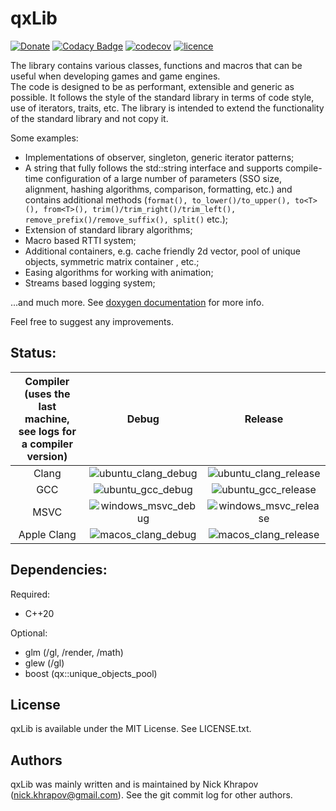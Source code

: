 # qxLib
[![Donate](https://img.shields.io/badge/Donate-8A2BE2)](https://revolut.me/n0lavar)
[![Codacy Badge](https://api.codacy.com/project/badge/Grade/ab3175ce6af6453284f8a639306a6935)](https://www.codacy.com/manual/n0lavar/qxLib?utm_source=github.com&amp;utm_medium=referral&amp;utm_content=n0lavar/qxLib&amp;utm_campaign=Badge_Grade)
[![codecov](https://codecov.io/gh/n0lavar/qxLib/branch/master/graph/badge.svg)](https://codecov.io/gh/n0lavar/qxLib)
[![licence](https://img.shields.io/badge/License-MIT-blue.svg)](https://github.com/n0lavar/qxLib/blob/master/LICENSE)

The library contains various classes, functions and macros that can be useful when developing games and game engines.  
The code is designed to be as performant, extensible and generic as possible. It follows the style of the standard library in terms of code style, use of iterators, traits, etc. The library is intended to extend the functionality of the standard library and not copy it.

Some examples:
* Implementations of observer, singleton, generic iterator patterns;
* A string that fully follows the std::string interface and supports compile-time configuration of a large number of parameters (SSO size, alignment, hashing algorithms, comparison, formatting, etc.) and contains additional methods (`format(), to_lower()/to_upper(), to<T>(), from<T>(), trim()/trim_right()/trim_left(), remove_prefix()/remove_suffix(), split()` etc.);
* Extension of standard library algorithms;
* Macro based RTTI system;
* Additional containers, e.g. cache friendly 2d vector, pool of unique objects, symmetric matrix container , etc.;
* Easing algorithms for working with animation;
* Streams based logging system;

...and much more. See [doxygen documentation](https://n0lavar.github.io/qxLib/files.html) for more info.

Feel free to suggest any improvements.

## Status:

| Compiler<br />(uses the last machine,<br />see logs for a compiler version) | Debug | Release |
| :---: | :---: | :---: |
| Clang | ![ubuntu_clang_debug](https://github.com/n0lavar/qxLib/workflows/ubuntu_clang_debug/badge.svg)  | ![ubuntu_clang_release](https://github.com/n0lavar/qxLib/workflows/ubuntu_clang_release/badge.svg)  |
| GCC | ![ubuntu_gcc_debug](https://github.com/n0lavar/qxLib/workflows/ubuntu_gcc_debug/badge.svg)  | ![ubuntu_gcc_release](https://github.com/n0lavar/qxLib/workflows/ubuntu_gcc_release/badge.svg)  |
| MSVC | ![windows_msvc_debug](https://github.com/n0lavar/qxLib/workflows/windows_msvc_debug/badge.svg) | ![windows_msvc_release](https://github.com/n0lavar/qxLib/workflows/windows_msvc_release/badge.svg) |
| Apple Clang | ![macos_clang_debug](https://github.com/n0lavar/qxLib/workflows/macos_clang_debug/badge.svg) | ![macos_clang_release](https://github.com/n0lavar/qxLib/workflows/macos_clang_release/badge.svg) |

## Dependencies:

Required:
+ C++20

Optional:
+ glm (/gl, /render, /math)
+ glew (/gl)
+ boost (qx::unique_objects_pool)
  
## License

qxLib is available under the MIT License. See LICENSE.txt.


## Authors

qxLib was mainly written and is maintained by Nick Khrapov  
(nick.khrapov@gmail.com). See the git commit log for other authors.
